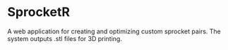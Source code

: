 # SprocketR
A web application for creating and optimizing custom sprocket pairs. The system outputs .stl files for 3D printing.
